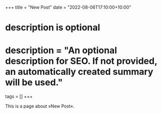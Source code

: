 +++
title = "New Post"
date = "2022-08-06T17:10:00+10:00"

#
# description is optional
#
# description = "An optional description for SEO. If not provided, an automatically created summary will be used."

tags = []
+++

This is a page about »New Post«.
